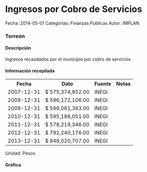 Ingresos por Cobro de Servicios
=====

Fecha: 2014-05-01
Categorías: Finanzas Públicas
Autor: IMPLAN

### Torreón

#### Descripción

Ingresos recaudados por el municipio por cobro de servicios

#### Información recopilada

<table class="table table-hover table-bordered">
  <tr><th>Fecha</th><th>Dato</th><th>Fuente</th><th>Notas</th></tr>
  <tr><td>2007-12-31</td><td>$ 575,374,852.00</td><td>INEGI</td><td></td></tr>
  <tr><td>2008-12-31</td><td>$ 596,172,106.00</td><td>INEGI</td><td></td></tr>
  <tr><td>2009-12-31</td><td>$ 599,061,383.00</td><td>INEGI</td><td></td></tr>
  <tr><td>2010-12-31</td><td>$ 595,186,051.00</td><td>INEGI</td><td></td></tr>
  <tr><td>2011-12-31</td><td>$ 578,219,346.00</td><td>INEGI</td><td></td></tr>
  <tr><td>2012-12-31</td><td>$ 792,240,176.00</td><td>INEGI</td><td></td></tr>
  <tr><td>2013-12-31</td><td>$ 848,020,707.00</td><td>INEGI</td><td></td></tr>
</table>

Unidad: Pesos.

#### Gráfica

<div id="Morriswbgcauzy" class="grafica"></div>
  <!-- JAVASCRIPT DE LA GRAFICA EN Morriswbgcauzy -->
  <script>
  new Morris.Bar({
    element: 'Morriswbgcauzy',
    data: [
      { fecha: '2007-12-31', dato: 575374852.00 },
      { fecha: '2008-12-31', dato: 596172106.00 },
      { fecha: '2009-12-31', dato: 599061383.00 },
      { fecha: '2010-12-31', dato: 595186051.00 },
      { fecha: '2011-12-31', dato: 578219346.00 },
      { fecha: '2012-12-31', dato: 792240176.00 },
      { fecha: '2013-12-31', dato: 848020707.00 }
    ],
    xkey: 'fecha',
    ykeys: ['dato'],
    labels: ['Dato']
  });
  </script>
